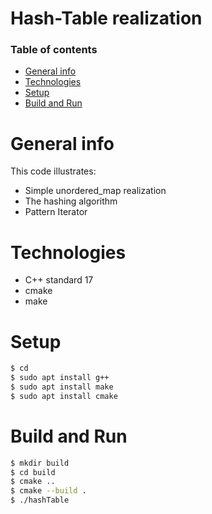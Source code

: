 # Hash-Table realization

### Table of contents
* [General info](#general-info)
* [Technologies](#technologies)
* [Setup](#setup)
* [Build and Run](#build-and-run)

# General info
This code illustrates:
- Simple unordered_map realization
- The hashing algorithm
- Pattern Iterator

# Technologies
- C++ standard 17
- cmake
- make

# Setup
```sh
$ cd 
$ sudo apt install g++
$ sudo apt install make
$ sudo apt install cmake
```

# Build and Run
```sh
$ mkdir build
$ cd build
$ cmake ..
$ cmake --build .
$ ./hashTable
```

